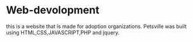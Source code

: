 # Web-devolopment
this is a website that is made for adoption organizations. Petsville was built using HTML,CSS,JAVASCRIPT,PHP and jquery.
